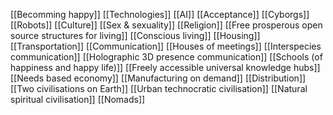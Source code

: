 [[Becomming happy]]
[[Technologies]]
[[AI]]
[[Acceptance]]
[[Cyborgs]]
[[Robots]]
[[Culture]]
[[Sex & sexuality]]
[[Religion]]
[[Free prosperous open source structures for living]]
[[Conscious living]]
[[Housing]]
[[Transportation]]
[[Communication]]
[[Houses of meetings]]
[[Interspecies communication]]
[[Holographic 3D presence communication]]
[[Schools (of happiness and happy life)]]
[[Freely accessible universal knowledge hubs]]
[[Needs based economy]]
[[Manufacturing on demand]]
[[Distribution]]
[[Two civilisations on Earth]]
[[Urban technocratic civilisation]]
[[Natural spiritual civilisation]]
[[Nomads]]


